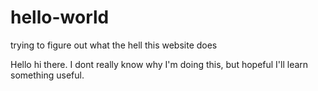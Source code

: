 # hello-world
trying to figure out what the hell this website does

Hello hi there. I dont really know why I'm doing this, but hopeful I'll learn something useful.
